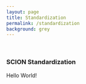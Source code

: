 ```yaml
---
layout: page
title: Standardization
permalink: /standardization
background: grey
---
```

<br>

### SCION Standardization

Hello World!